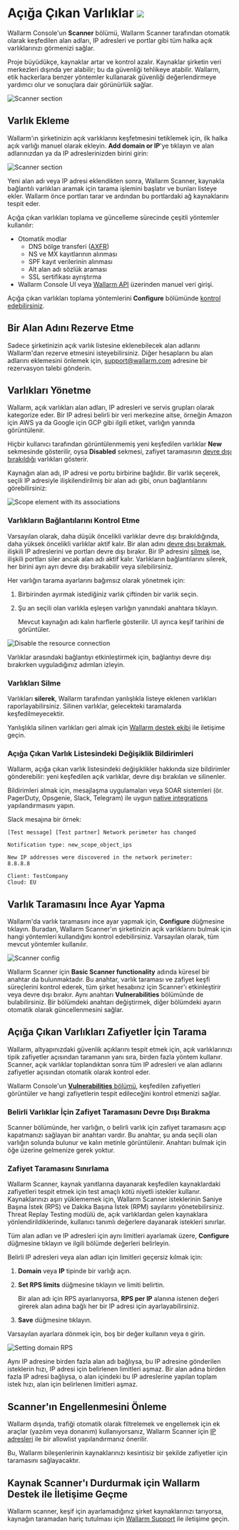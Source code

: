 # Açığa Çıkan Varlıklar <a href="../../about-wallarm/subscription-plans/#waap-and-advanced-api-security"><img src="../../images/api-security-tag.svg" style="border: none;"></a>

Wallarm Console'un **Scanner** bölümü, Wallarm Scanner tarafından otomatik olarak keşfedilen alan adları, IP adresleri ve portlar gibi tüm halka açık varlıklarınızı görmenizi sağlar.

Proje büyüdükçe, kaynaklar artar ve kontrol azalır. Kaynaklar şirketin veri merkezleri dışında yer alabilir; bu da güvenliği tehlikeye atabilir. Wallarm, etik hackerlara benzer yöntemler kullanarak güvenliği değerlendirmeye yardımcı olur ve sonuçlara dair görünürlük sağlar.

![Scanner section](../images/user-guides/scanner/check-scope.png)

## Varlık Ekleme

Wallarm'ın şirketinizin açık varlıklarını keşfetmesini tetiklemek için, ilk halka açık varlığı manuel olarak ekleyin. **Add domain or IP**'ye tıklayın ve alan adlarınızdan ya da IP adreslerinizden birini girin:

![Scanner section](../images/user-guides/scanner/add-asset-manually.png)

Yeni alan adı veya IP adresi eklendikten sonra, Wallarm Scanner, kaynakla bağlantılı varlıkları aramak için tarama işlemini başlatır ve bunları listeye ekler. Wallarm önce portları tarar ve ardından bu portlardaki ağ kaynaklarını tespit eder.

Açığa çıkan varlıkları toplama ve güncelleme sürecinde çeşitli yöntemler kullanılır:

* Otomatik modlar
    * DNS bölge transferi ([AXFR](https://tools.ietf.org/html/rfc5936))
    * NS ve MX kayıtlarının alınması
    * SPF kayıt verilerinin alınması
    * Alt alan adı sözlük araması
    * SSL sertifikası ayrıştırma
* Wallarm Console UI veya [Wallarm API](../api/overview.md) üzerinden manuel veri girişi.

Açığa çıkan varlıkları toplama yöntemlerini **Configure** bölümünde [kontrol edebilirsiniz](#fine-tuning-asset-scanning).

## Bir Alan Adını Rezerve Etme

Sadece şirketinizin açık varlık listesine eklenebilecek alan adlarını Wallarm'dan rezerve etmesini isteyebilirsiniz. Diğer hesapların bu alan adlarını eklemesini önlemek için, [support@wallarm.com](mailto:support@wallarm.com) adresine bir rezervasyon talebi gönderin.

## Varlıkları Yönetme

Wallarm, açık varlıkları alan adları, IP adresleri ve servis grupları olarak kategorize eder. Bir IP adresi belirli bir veri merkezine aitse, örneğin Amazon için AWS ya da Google için GCP gibi ilgili etiket, varlığın yanında görüntülenir.

Hiçbir kullanıcı tarafından görüntülenmemiş yeni keşfedilen varlıklar **New** sekmesinde gösterilir, oysa **Disabled** sekmesi, zafiyet taramasının [devre dışı bırakıldığı](#disabling-vulnerability-scanning-for-certain-assets) varlıkları gösterir.

Kaynağın alan adı, IP adresi ve portu birbirine bağlıdır. Bir varlık seçerek, seçili IP adresiyle ilişkilendirilmiş bir alan adı gibi, onun bağlantılarını görebilirsiniz:

![Scope element with its associations](../images/user-guides/scanner/asset-with-associations.png)

### Varlıkların Bağlantılarını Kontrol Etme

Varsayılan olarak, daha düşük öncelikli varlıklar devre dışı bırakıldığında, daha yüksek öncelikli varlıklar aktif kalır. Bir alan adını [devre dışı bırakmak](#disabling-vulnerability-scanning-for-certain-assets), ilişkili IP adreslerini ve portları devre dışı bırakır. Bir IP adresini [silmek](#deleting-assets) ise, ilişkili portları siler ancak alan adı aktif kalır. Varlıkların bağlantılarını silerek, her birini ayrı ayrı devre dışı bırakabilir veya silebilirsiniz.

Her varlığın tarama ayarlarını bağımsız olarak yönetmek için:

1. Birbirinden ayırmak istediğiniz varlık çiftinden bir varlık seçin.
1. Şu an seçili olan varlıkla eşleşen varlığın yanındaki anahtara tıklayın.

    Mevcut kaynağın adı kalın harflerle gösterilir. UI ayrıca keşif tarihini de görüntüler.

![Disable the resource connection](../images/user-guides/scanner/disable-association.png)

Varlıklar arasındaki bağlantıyı etkinleştirmek için, bağlantıyı devre dışı bırakırken uyguladığınız adımları izleyin.

### Varlıkları Silme

Varlıkları **silerek**, Wallarm tarafından yanlışlıkla listeye eklenen varlıkları raporlayabilirsiniz. Silinen varlıklar, gelecekteki taramalarda keşfedilmeyecektir.

Yanlışlıkla silinen varlıkları geri almak için [Wallarm destek ekibi](mailto:support@wallarm.com) ile iletişime geçin.

### Açığa Çıkan Varlık Listesindeki Değişiklik Bildirimleri

Wallarm, açığa çıkan varlık listesindeki değişiklikler hakkında size bildirimler gönderebilir: yeni keşfedilen açık varlıklar, devre dışı bırakılan ve silinenler.

Bildirimleri almak için, mesajlaşma uygulamaları veya SOAR sistemleri (ör. PagerDuty, Opsgenie, Slack, Telegram) ile uygun [native integrations](settings/integrations/integrations-intro.md) yapılandırmasını yapın.

Slack mesajına bir örnek:

```
[Test message] [Test partner] Network perimeter has changed

Notification type: new_scope_object_ips

New IP addresses were discovered in the network perimeter:
8.8.8.8

Client: TestCompany
Cloud: EU
```

## Varlık Taramasını İnce Ayar Yapma

Wallarm'da varlık taramasını ince ayar yapmak için, **Configure** düğmesine tıklayın. Buradan, Wallarm Scanner'ın şirketinizin açık varlıklarını bulmak için hangi yöntemleri kullandığını kontrol edebilirsiniz. Varsayılan olarak, tüm mevcut yöntemler kullanılır.

![Scanner config](../images/user-guides/vulnerabilities/scanner-configuration-options.png)

Wallarm Scanner için **Basic Scanner functionality** adında küresel bir anahtar da bulunmaktadır. Bu anahtar, varlık taraması ve zafiyet keşfi süreçlerini kontrol ederek, tüm şirket hesabınız için Scanner'ı etkinleştirir veya devre dışı bırakır. Aynı anahtarı **Vulnerabilities** bölümünde de bulabilirsiniz. Bir bölümdeki anahtarı değiştirmek, diğer bölümdeki ayarın otomatik olarak güncellenmesini sağlar.

## Açığa Çıkan Varlıkları Zafiyetler İçin Tarama

Wallarm, altyapınızdaki güvenlik açıklarını tespit etmek için, açık varlıklarınızı tipik zafiyetler açısından taramanın yanı sıra, birden fazla yöntem kullanır. Scanner, açık varlıklar toplandıktan sonra tüm IP adresleri ve alan adlarını zafiyetler açısından otomatik olarak kontrol eder.

Wallarm Console'un [**Vulnerabilities** bölümü](vulnerabilities.md), keşfedilen zafiyetleri görüntüler ve hangi zafiyetlerin tespit edileceğini kontrol etmenizi sağlar.

### Belirli Varlıklar İçin Zafiyet Taramasını Devre Dışı Bırakma

Scanner bölümünde, her varlığın, o belirli varlık için zafiyet taramasını açıp kapatmanızı sağlayan bir anahtarı vardır. Bu anahtar, şu anda seçili olan varlığın solunda bulunur ve kalın metinle görüntülenir. Anahtarı bulmak için öğe üzerine gelmenize gerek yoktur.

### Zafiyet Taramasını Sınırlama

Wallarm Scanner, kaynak yanıtlarına dayanarak keşfedilen kaynaklardaki zafiyetleri tespit etmek için test amaçlı kötü niyetli istekler kullanır. Kaynaklarınızı aşırı yüklememek için, Wallarm Scanner isteklerinin Saniye Başına İstek (RPS) ve Dakika Başına İstek (RPM) sayılarını yönetebilirsiniz. Threat Replay Testing modülü de, açık varlıklardan gelen kaynaklara yönlendirildiklerinde, kullanıcı tanımlı değerlere dayanarak istekleri sınırlar.

Tüm alan adları ve IP adresleri için aynı limitleri ayarlamak üzere, **Configure** düğmesine tıklayın ve ilgili bölümde değerleri belirleyin.

Belirli IP adresleri veya alan adları için limitleri geçersiz kılmak için:

1. **Domain** veya **IP** tipinde bir varlığı açın.
1. **Set RPS limits** düğmesine tıklayın ve limiti belirtin.

    Bir alan adı için RPS ayarlanıyorsa, **RPS per IP** alanına istenen değeri girerek alan adına bağlı her bir IP adresi için ayarlayabilirsiniz.
1. **Save** düğmesine tıklayın.

Varsayılan ayarlara dönmek için, boş bir değer kullanın veya `0` girin.

![Setting domain RPS](../images/user-guides/scanner/set-rps-for-domain.png)

Aynı IP adresine birden fazla alan adı bağlıysa, bu IP adresine gönderilen isteklerin hızı, IP adresi için belirlenen limitleri aşmaz. Bir alan adına birden fazla IP adresi bağlıysa, o alan içindeki bu IP adreslerine yapılan toplam istek hızı, alan için belirlenen limitleri aşmaz.

## Scanner'ın Engellenmesini Önleme

Wallarm dışında, trafiği otomatik olarak filtrelemek ve engellemek için ek araçlar (yazılım veya donanım) kullanıyorsanız, Wallarm Scanner için [IP adresleri](../admin-en/scanner-addresses.md) ile bir allowlist yapılandırmanız önerilir.

Bu, Wallarm bileşenlerinin kaynaklarınızı kesintisiz bir şekilde zafiyetler için taramasını sağlayacaktır.

## Kaynak Scanner'ı Durdurmak için Wallarm Destek ile İletişime Geçme

Wallarm scanner, keşif için ayarlamadığınız şirket kaynaklarınızı tarıyorsa, kaynağın taramadan hariç tutulması için [Wallarm Support](mailto:support@wallarm.com) ile iletişime geçin.